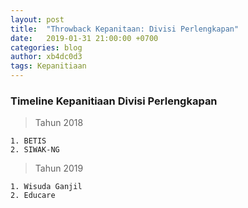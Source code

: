 ```yaml
---
layout: post
title:  "Throwback Kepanitaan: Divisi Perlengkapan"
date:   2019-01-31 21:00:00 +0700
categories: blog
author: xb4dc0d3
tags: Kepanitiaan
---
```


### Timeline Kepanitiaan Divisi Perlengkapan

> Tahun 2018

    1. BETIS 
    2. SIWAK-NG

> Tahun 2019

    1. Wisuda Ganjil
    2. Educare


